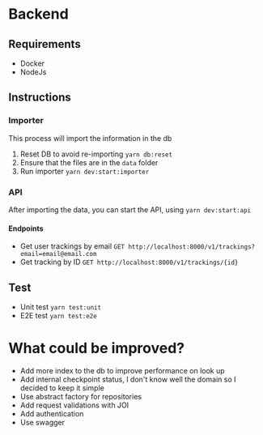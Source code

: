 # Backend

## Requirements

* Docker
* NodeJs

## Instructions

### Importer

This process will import the information in the db

1. Reset DB to avoid re-importing `yarn db:reset`
2. Ensure that the files are in the `data` folder
3. Run importer `yarn dev:start:importer`

### API

After importing the data, you can start the API, using `yarn dev:start:api`

#### Endpoints

* Get user trackings by email `GET http://localhost:8000/v1/trackings?email=email@email.com`
* Get tracking by ID `GET http://localhost:8000/v1/trackings/{id}`


## Test

* Unit test `yarn test:unit`
* E2E test `yarn test:e2e`

# What could be improved?

* Add more index to the db to improve performance on look up
* Add internal checkpoint status, I don't know well the domain so I decided to keep it simple
* Use abstract factory for repositories
* Add request validations with JOI
* Add authentication
* Use swagger
